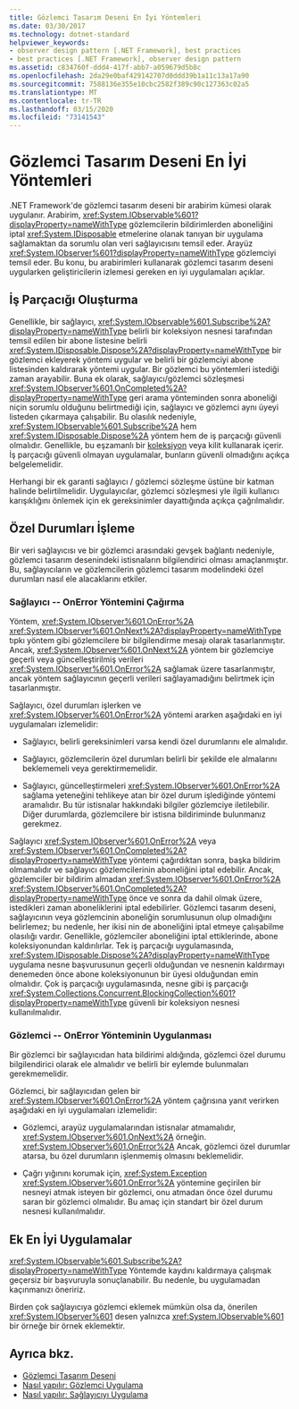 ```yaml
---
title: Gözlemci Tasarım Deseni En İyi Yöntemleri
ms.date: 03/30/2017
ms.technology: dotnet-standard
helpviewer_keywords:
- observer design pattern [.NET Framework], best practices
- best practices [.NET Framework], observer design pattern
ms.assetid: c834760f-ddd4-417f-abb7-a059679d5b8c
ms.openlocfilehash: 2da29e0baf429142707d0ddd39b1a11c13a17a90
ms.sourcegitcommit: 7588136e355e10cbc2582f389c90c127363c02a5
ms.translationtype: MT
ms.contentlocale: tr-TR
ms.lasthandoff: 03/15/2020
ms.locfileid: "73141543"
---
```

# <a name="observer-design-pattern-best-practices"></a>Gözlemci Tasarım Deseni En İyi Yöntemleri
.NET Framework'de gözlemci tasarım deseni bir arabirim kümesi olarak uygulanır. Arabirim, <xref:System.IObservable%601?displayProperty=nameWithType> gözlemcilerin bildirimlerden aboneliğini iptal <xref:System.IDisposable> etmelerine olanak tanıyan bir uygulama sağlamaktan da sorumlu olan veri sağlayıcısını temsil eder. Arayüz <xref:System.IObserver%601?displayProperty=nameWithType> gözlemciyi temsil eder. Bu konu, bu arabirimleri kullanarak gözlemci tasarım deseni uygularken geliştiricilerin izlemesi gereken en iyi uygulamaları açıklar.  
  
## <a name="threading"></a>İş Parçacığı Oluşturma  
 Genellikle, bir sağlayıcı, <xref:System.IObservable%601.Subscribe%2A?displayProperty=nameWithType> belirli bir koleksiyon nesnesi tarafından temsil edilen bir abone listesine belirli <xref:System.IDisposable.Dispose%2A?displayProperty=nameWithType> bir gözlemci ekleyerek yöntemi uygular ve belirli bir gözlemciyi abone listesinden kaldırarak yöntemi uygular. Bir gözlemci bu yöntemleri istediği zaman arayabilir. Buna ek olarak, sağlayıcı/gözlemci sözleşmesi <xref:System.IObserver%601.OnCompleted%2A?displayProperty=nameWithType> geri arama yönteminden sonra aboneliği niçin sorumlu olduğunu belirtmediği için, sağlayıcı ve gözlemci aynı üyeyi listeden çıkarmaya çalışabilir. Bu olasılık nedeniyle, <xref:System.IObservable%601.Subscribe%2A> hem <xref:System.IDisposable.Dispose%2A> yöntem hem de iş parçacığı güvenli olmalıdır. Genellikle, bu eşzamanlı bir [koleksiyon](../../../docs/standard/parallel-programming/data-structures-for-parallel-programming.md) veya kilit kullanarak içerir. İş parçacığı güvenli olmayan uygulamalar, bunların güvenli olmadığını açıkça belgelemelidir.  
  
 Herhangi bir ek garanti sağlayıcı / gözlemci sözleşme üstüne bir katman halinde belirtilmelidir. Uygulayıcılar, gözlemci sözleşmesi yle ilgili kullanıcı karışıklığını önlemek için ek gereksinimler dayattığında açıkça çağrılmalıdır.  
  
## <a name="handling-exceptions"></a>Özel Durumları İşleme  
 Bir veri sağlayıcısı ve bir gözlemci arasındaki gevşek bağlantı nedeniyle, gözlemci tasarım desenindeki istisnaların bilgilendirici olması amaçlanmıştır. Bu, sağlayıcıların ve gözlemcilerin gözlemci tasarım modelindeki özel durumları nasıl ele alacaklarını etkiler.  
  
### <a name="the-provider----calling-the-onerror-method"></a>Sağlayıcı -- OnError Yöntemini Çağırma  
 Yöntem, <xref:System.IObserver%601.OnError%2A> <xref:System.IObserver%601.OnNext%2A?displayProperty=nameWithType> tıpkı yöntem gibi gözlemcilere bir bilgilendirme mesajı olarak tasarlanmıştır. Ancak, <xref:System.IObserver%601.OnNext%2A> yöntem bir gözlemciye geçerli veya güncelleştirilmiş verileri <xref:System.IObserver%601.OnError%2A> sağlamak üzere tasarlanmıştır, ancak yöntem sağlayıcının geçerli verileri sağlayamadığını belirtmek için tasarlanmıştır.  
  
 Sağlayıcı, özel durumları işlerken ve <xref:System.IObserver%601.OnError%2A> yöntemi ararken aşağıdaki en iyi uygulamaları izlemelidir:  
  
- Sağlayıcı, belirli gereksinimleri varsa kendi özel durumlarını ele almalıdır.  
  
- Sağlayıcı, gözlemcilerin özel durumları belirli bir şekilde ele almalarını beklememeli veya gerektirmemelidir.  
  
- Sağlayıcı, güncelleştirmeleri <xref:System.IObserver%601.OnError%2A> sağlama yeteneğini tehlikeye atan bir özel durum işlediğinde yöntemi aramalıdır. Bu tür istisnalar hakkındaki bilgiler gözlemciye iletilebilir. Diğer durumlarda, gözlemcilere bir istisna bildiriminde bulunmanız gerekmez.  
  
 Sağlayıcı <xref:System.IObserver%601.OnError%2A> veya <xref:System.IObserver%601.OnCompleted%2A?displayProperty=nameWithType> yöntemi çağırdıktan sonra, başka bildirim olmamalıdır ve sağlayıcı gözlemcilerinin aboneliğini iptal edebilir. Ancak, gözlemciler bir bildirim almadan <xref:System.IObserver%601.OnError%2A> <xref:System.IObserver%601.OnCompleted%2A?displayProperty=nameWithType> önce ve sonra da dahil olmak üzere, istedikleri zaman aboneliklerini iptal edebilirler. Gözlemci tasarım deseni, sağlayıcının veya gözlemcinin aboneliğin sorumlusunun olup olmadığını belirlemez; bu nedenle, her ikisi nin de aboneliğini iptal etmeye çalışabilme olasılığı vardır. Genellikle, gözlemciler aboneliğini iptal ettiklerinde, abone koleksiyonundan kaldırılırlar. Tek iş parçacığı uygulamasında, <xref:System.IDisposable.Dispose%2A?displayProperty=nameWithType> uygulama nesne başvurusunun geçerli olduğundan ve nesnenin kaldırmayı denemeden önce abone koleksiyonunun bir üyesi olduğundan emin olmalıdır. Çok iş parçacığı uygulamasında, nesne gibi iş parçacığı <xref:System.Collections.Concurrent.BlockingCollection%601?displayProperty=nameWithType> güvenli bir koleksiyon nesnesi kullanılmalıdır.  
  
### <a name="the-observer----implementing-the-onerror-method"></a>Gözlemci -- OnError Yönteminin Uygulanması  
 Bir gözlemci bir sağlayıcıdan hata bildirimi aldığında, gözlemci özel durumu bilgilendirici olarak ele almalıdır ve belirli bir eylemde bulunmaları gerekmemelidir.  
  
 Gözlemci, bir sağlayıcıdan gelen bir <xref:System.IObserver%601.OnError%2A> yöntem çağrısına yanıt verirken aşağıdaki en iyi uygulamaları izlemelidir:  
  
- Gözlemci, arayüz uygulamalarından istisnalar atmamalıdır, <xref:System.IObserver%601.OnNext%2A> örneğin. <xref:System.IObserver%601.OnError%2A> Ancak, gözlemci özel durumlar atarsa, bu özel durumların işlenmemiş olmasını beklemelidir.  
  
- Çağrı yığınını korumak için, <xref:System.Exception> <xref:System.IObserver%601.OnError%2A> yöntemine geçirilen bir nesneyi atmak isteyen bir gözlemci, onu atmadan önce özel durumu saran bir gözlemci olmalıdır. Bu amaç için standart bir özel durum nesnesi kullanılmalıdır.  
  
## <a name="additional-best-practices"></a>Ek En İyi Uygulamalar  
 <xref:System.IObservable%601.Subscribe%2A?displayProperty=nameWithType> Yöntemde kaydını kaldırmaya çalışmak geçersiz bir başvuruyla sonuçlanabilir. Bu nedenle, bu uygulamadan kaçınmanızı öneririz.  
  
 Birden çok sağlayıcıya gözlemci eklemek mümkün olsa da, önerilen <xref:System.IObserver%601> desen yalnızca <xref:System.IObservable%601> bir örneğe bir örnek eklemektir.  
  
## <a name="see-also"></a>Ayrıca bkz.

- [Gözlemci Tasarım Deseni](../../../docs/standard/events/observer-design-pattern.md)
- [Nasıl yapılır: Gözlemci Uygulama](../../../docs/standard/events/how-to-implement-an-observer.md)
- [Nasıl yapılır: Sağlayıcıyı Uygulama](../../../docs/standard/events/how-to-implement-a-provider.md)
